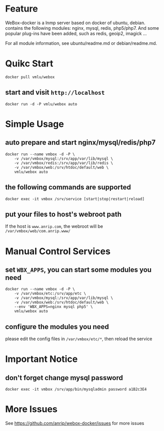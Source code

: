 # Feature

WeBox-docker is a lnmp server based on docker of ubuntu, debian. contains the following modules: nginx, mysql, redis, php5/php7. And some popular plug-ins have been added, such as redis, geoip2, imagick ...

For all module information, see ubuntu/readme.md or debian/readme.md.

# Quikc Start

```shell
docker pull vmlu/webox
```

## start and visit `http://localhost`

```shell
docker run -d -P vmlu/webox auto
```

# Simple Usage

## auto prepare and start nginx/mysql/redis/php7

```shell
docker run --name vmbox -d -P \
    -v /var/vmbox/mysql:/srv/app/var/lib/mysql \
    -v /var/vmbox/redis:/srv/app/var/lib/redis \
    -v /var/vmbox/web:/srv/htdoc/default/web \
    vmlu/webox auto
```

## the following commands are supported

```shell
docker exec -it vmbox /srv/service [start|stop|restart|reload]
```

## put your files to host's webroot path

If the host is `www.anrip.com`, the webroot will be `/var/vmbox/web/com.anrip.www/`

# Manual Control Services

## set `WBX_APPS`, you can start some modules you need

```shell
docker run --name vmbox -d -P \
    -v /var/vmbox/etc:/srv/app/etc \
    -v /var/vmbox/mysql:/srv/app/var/lib/mysql \
    -v /var/vmbox/web:/srv/htdoc/default/web \
    --env 'WBX_APPS=nginx mysql php5' \
    vmlu/webox auto
```

## configure the modules you need

please edit the config files in `/var/vmbox/etc/*`, then reload the service

# Important Notice

## don't forget change mysql password

```shell
docker exec -it vmbox /srv/app/bin/mysqladmin password a1B2c3E4
```

# More Issues

See https://github.com/anrip/webox-docker/issues for more issues

